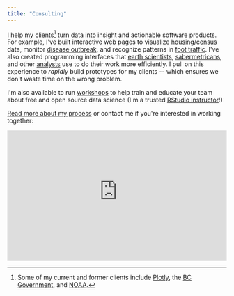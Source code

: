```yaml
---
title: "Consulting"
---
```


<!--
I offer a wide variety of consulting services via Sievert Consulting LLC. This page outlines some of those services, explains how they complement each other, and provides a deeper look into. 
-->

I help my clients[^1] turn data into insight and actionable software products. For example, I've built interactive web pages to visualize [housing/census](/software/#bcviz) data, monitor [disease outbreak](/software/#zikar), and recognize patterns in [foot traffic](/software/#pedestrians). I've also created programming interfaces that [earth scientists](/software/#plotdap), [sabermetricans](/software/#pitchrx), and other [analysts](/software/#plotly) use to do their work more efficiently. I pull on this experience to *rapidly* build prototypes for my clients -- which ensures we don't waste time on the wrong problem.

I'm also available to run [workshops](/talkz) to help train and educate your team about free and open source data science (I'm a trusted [RStudio instructor](https://www.rstudio.com/instructors/)!)

[Read more about my process](/2017/06/12/developing-data-science-tools.html) or contact me if you're interested in working together:

<iframe width="100%" height="300" frameborder="0" src="https://carsonsievert.typeform.com/to/FGtIgd?typeform-embed=embed-widget" ></iframe>

[^1]: Some of my current and former clients include [Plotly](https://plot.ly/), the [BC Government](https://github.com/bcgov), and [NOAA](http://www.noaa.gov/).


<!--
Although I call myself a data scientist, I try to avoid using overly generic terms when discussing data analysis, because everyone has a different mental model of what it is and how it is (should be) done. Rather than simply claim I can *quickly* help you visualize, explore, and understand data, I would rather outline specifically how I've done that for prior clients. If you think I can help your organization, [contact me](mailto:cpsievert1@gmail.com) or [Plotly](https://plot.ly/products/consulting-and-oem/)
-->

<!--
  If you like this post, and you think we can help your organization, contact us! 
    * <https://plot.ly/products/consulting-and-oem/> 
    * <https://support.plot.ly/libraries/r>
    * [Email us directly](mailto:cpsievert1@gmail.com)
-->
  


  

  
